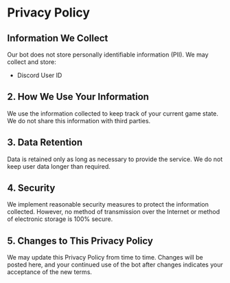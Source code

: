 # Privacy Policy

## Information We Collect
Our bot does not store personally identifiable information (PII). We may collect and store:
- Discord User ID

## 2. How We Use Your Information
We use the information collected to keep track of your current game state. We do not share this information with third parties.

## 3. Data Retention
Data is retained only as long as necessary to provide the service. We do not keep user data longer than required.

## 4. Security
We implement reasonable security measures to protect the information collected. However, no method of transmission over the Internet or method of electronic storage is 100% secure.

## 5. Changes to This Privacy Policy
We may update this Privacy Policy from time to time. Changes will be posted here, and your continued use of the bot after changes indicates your acceptance of the new terms.